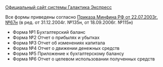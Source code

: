 [Официальный сайт системы Галактика Экспресс](http://galaktika-express.ru/)

Все формы приведены согласно [Приказа Минфина РФ от 22.07.2003г. №67н](http://nalog.consultant.ru/doc51948.html) (в ред. от 31.12.2004г. №135н, от 18.09.2006г. №115н)

  * Форма №1 Бухгалтерский баланс
  * Форма №2 Отчет о прибылях и убытках
  * Форма №3 Отчет об изменениях капитала
  * Форма №4 Отчет о движении денежных средств
  * Форма №5 Приложение к бухгалтерскому балансу
  * Форма №6 Отчет о целевом использовании полученных средств